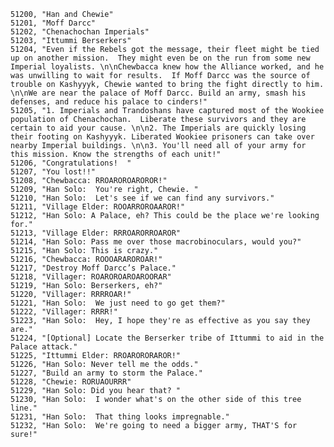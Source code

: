 ﻿```text
51200, "Han and Chewie"
51201, "Moff Darcc"
51202, "Chenachochan Imperials"
51203, "Ittummi Berserkers"
51204, "Even if the Rebels got the message, their fleet might be tied up on another mission.  They might even be on the run from some new Imperial loyalists. \n\nChewbacca knew how the Alliance worked, and he was unwilling to wait for results.  If Moff Darcc was the source of trouble on Kashyyyk, Chewie wanted to bring the fight directly to him. \n\nWe are near the palace of Moff Darcc. Build an army, smash his defenses, and reduce his palace to cinders!"
51205, "1. Imperials and Trandoshans have captured most of the Wookiee population of Chenachochan.  Liberate these survivors and they are certain to aid your cause. \n\n2. The Imperials are quickly losing their footing on Kashyyyk. Liberated Wookiee prisoners can take over nearby Imperial buildings. \n\n3. You'll need all of your army for this mission. Know the strengths of each unit!"
51206, "Congratulations!  "
51207, "You lost!!"
51208, "Chewbacca: RROAROROAROROR!"
51209, "Han Solo:  You're right, Chewie. "
51210, "Han Solo:  Let's see if we can find any survivors."
51211, "Village Elder: ROOARROROAAROR!"
51212, "Han Solo: A Palace, eh? This could be the place we're looking for."
51213, "Village Elder: RRROARORROAROR"
51214, "Han Solo: Pass me over those macrobinoculars, would you?"
51215, "Han Solo: This is crazy."
51216, "Chewbacca: ROOOARAROROAR!"
51217, "Destroy Moff Darcc’s Palace."
51218, "Villager: ROAROROAROAROORAR"
51219, "Han Solo: Berserkers, eh?"
51220, "Villager: RRRROAR!"
51221, "Han Solo:  We just need to go get them?"
51222, "Villager: RRRR!"
51223, "Han Solo:  Hey, I hope they're as effective as you say they are."
51224, "[Optional] Locate the Berserker tribe of Ittummi to aid in the Palace attack."
51225, "Ittummi Elder: RROARORORAROR!"
51226, "Han Solo: Never tell me the odds."
51227, "Build an army to storm the Palace."
51228, "Chewie: RORUAOURRR"
51229, "Han Solo: Did you hear that? "
51230, "Han Solo:  I wonder what's on the other side of this tree line."
51231, "Han Solo:  That thing looks impregnable."
51232, "Han Solo:  We're going to need a bigger army, THAT'S for sure!"
```